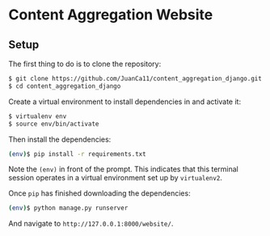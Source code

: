 # Content Aggregation Website

## Setup

The first thing to do is to clone the repository:

```sh
$ git clone https://github.com/JuanCa11/content_aggregation_django.git
$ cd content_aggregation_django
```

Create a virtual environment to install dependencies in and activate it:

```sh
$ virtualenv env
$ source env/bin/activate
```

Then install the dependencies:

```sh
(env)$ pip install -r requirements.txt
```
Note the `(env)` in front of the prompt. This indicates that this terminal
session operates in a virtual environment set up by `virtualenv2`.

Once `pip` has finished downloading the dependencies:
```sh
(env)$ python manage.py runserver
```
And navigate to `http://127.0.0.1:8000/website/`.